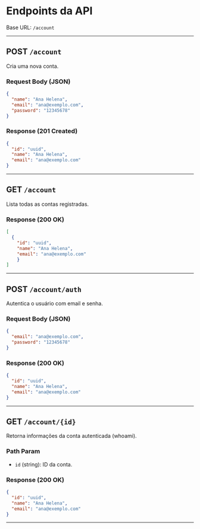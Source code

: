 # Endpoints da API

Base URL: `/account`

---

## POST `/account`

Cria uma nova conta.

### Request Body (JSON)
```json
{
  "name": "Ana Helena",
  "email": "ana@exemplo.com",
  "password": "12345678"
}
```

### Response (201 Created)
```json
{
  "id": "uuid",
  "name": "Ana Helena",
  "email": "ana@exemplo.com"
}
```

---

## GET `/account`

Lista todas as contas registradas.

### Response (200 OK)
```json
[
  {
    "id": "uuid",
    "name": "Ana Helena",
    "email": "ana@exemplo.com"
    }
]
```

---

## POST `/account/auth`

Autentica o usuário com email e senha.

### Request Body (JSON)
```json
{
  "email": "ana@exemplo.com",
  "password": "12345678"
}
```

### Response (200 OK)
```json
{
  "id": "uuid",
  "name": "Ana Helena",
  "email": "ana@exemplo.com"
}
```

---

## GET `/account/{id}`

Retorna informações da conta autenticada (whoami).

### Path Param
- `id` (string): ID da conta.

### Response (200 OK)
```json
{
  "id": "uuid",
  "name": "Ana Helena",
  "email": "ana@exemplo.com"
}
```
---
